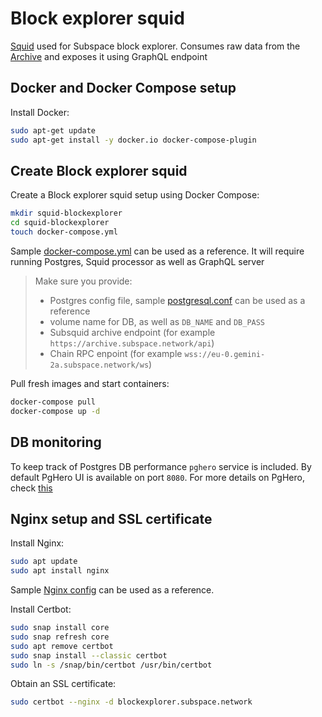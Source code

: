 # Block explorer squid

[Squid](https://docs.subsquid.io/overview/#squids) used for Subspace block explorer. Consumes raw data from the [Archive](./7_SubsquidArchive/README.md) and exposes it using GraphQL endpoint

## Docker and Docker Compose setup
Install Docker:

```bash
sudo apt-get update
sudo apt-get install -y docker.io docker-compose-plugin
```

## Create Block explorer squid
Create a Block explorer squid setup using Docker Compose:
```bash
mkdir squid-blockexplorer
cd squid-blockexplorer
touch docker-compose.yml
```

Sample [docker-compose.yml](docker-compose.yml) can be used as a reference. It will require running Postgres, Squid processor as well as GraphQL server

> Make sure you provide:
> - Postgres config file, sample [postgresql.conf](postgresql.conf) can be used as a reference 
> - volume name for DB, as well as `DB_NAME` and `DB_PASS`
> - Subsquid archive endpoint (for example `https://archive.subspace.network/api`)
> - Chain RPC enpoint (for example `wss://eu-0.gemini-2a.subspace.network/ws`)

Pull fresh images and start containers:
```bash
docker-compose pull
docker-compose up -d
```

## DB monitoring
To keep track of Postgres DB performance `pghero` service is included. By default PgHero UI is available on port `8080`. For more details on PgHero, check [this](https://ankane.org/pghero-2-0)

## Nginx setup and SSL certificate
Install Nginx:
```bash
sudo apt update
sudo apt install nginx
```

Sample [Nginx config](blockexplorer.subspace.network) can be used as a reference.

Install Certbot:
```bash
sudo snap install core
sudo snap refresh core
sudo apt remove certbot
sudo snap install --classic certbot
sudo ln -s /snap/bin/certbot /usr/bin/certbot
```

Obtain an SSL certificate:
```bash
sudo certbot --nginx -d blockexplorer.subspace.network
```
